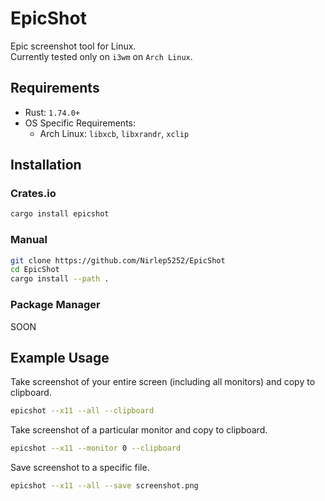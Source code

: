 # EpicShot

Epic screenshot tool for Linux.\
Currently tested only on `i3wm` on `Arch Linux`.

## Requirements

- Rust: `1.74.0+`
- OS Specific Requirements:
  - Arch Linux: `libxcb`, `libxrandr`, `xclip`

## Installation

### Crates.io

```bash
cargo install epicshot
```

### Manual

```bash
git clone https://github.com/Nirlep5252/EpicShot
cd EpicShot
cargo install --path .
```

### Package Manager

SOON

## Example Usage

Take screenshot of your entire screen (including all monitors) and copy to clipboard.

```bash
epicshot --x11 --all --clipboard
```

Take screenshot of a particular monitor and copy to clipboard.

```bash
epicshot --x11 --monitor 0 --clipboard
```

Save screenshot to a specific file.

```bash
epicshot --x11 --all --save screenshot.png
```
